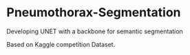 # Pneumothorax-Segmentation
Developing UNET with a backbone for semantic segmentation

Based on Kaggle competition Dataset.



